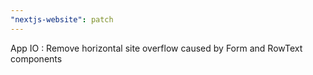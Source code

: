 ```yaml
---
"nextjs-website": patch
---
```


App IO : Remove horizontal site overflow caused by Form and RowText components

